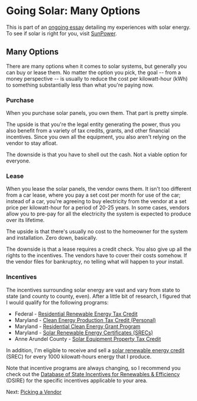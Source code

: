 <!-- title: Solar Options -->
<!-- categories: howto,essay -->
<!-- tags: solar -->
<!-- published: 2014-12-07T15:52:00-05:00 -->
<!-- updated: 2020-08-09T17:09:00-05:00 -->
<!-- summary: Part of the Going Solar series. A quick overview of the various options when investigating solar power. -->

# Going Solar: Many Options

This is part of an [ongoing essay](/v2/solar/) detailing my experiences with solar energy. To see if solar is right for you, visit [SunPower](http://mbsy.co/sunpower/alexsolar).

## Many Options

There are many options when it comes to solar systems, but generally you can buy or lease them. No matter the option you pick, the goal -- from a money perspective -- is usually to reduce the cost per kilowatt-hour (kWh) to something substantially less than what you're paying now.

### Purchase

When you purchase solar panels, you own them. That part is pretty simple.

The upside is that you're the legal entity generating the power, thus you also benefit from a variety of tax credits, grants, and other financial incentives. Since you own all the equipment, you also aren't relying on the vendor to stay afloat.

The downside is that you have to shell out the cash. Not a viable option for everyone.

### Lease

When you lease the solar panels, the vendor owns them. It isn't too different from a car lease, where you pay a set cost per month for use of the car; instead of a car, you're agreeing to buy electricity from the vendor at a set price per kilowatt-hour for a period of 20-25 years. In some cases, vendors allow you to pre-pay for all the electricity the system is expected to produce over its lifetime.

The upside is that there's usually no cost to the homeowner for the system and installation. Zero down, basically.

The downside is that a lease requires a credit check. You also give up all the rights to the incentives. The vendors have to cover their costs somehow. If the vendor files for bankruptcy, no telling what will happen to your install.

### Incentives

The incentives surrounding solar energy are vast and vary from state to state (and county to county, even). After a little bit of research, I figured that I would qualify for the following programs:

* Federal - [Residential Renewable Energy Tax Credit](https://www.seia.org/policy/finance-tax/solar-investment-tax-credit)
* Maryland - [Clean Energy Production Tax Credit (Personal)](https://energy.maryland.gov/business/Pages/incentives/cleanenergytaxcredit.aspx)
* Maryland - [Residential Clean Energy Grant Program](https://energy.maryland.gov/residential/Pages/incentives/CleanEnergyGrants.aspx)
* Maryland - [Solar Renewable Energy Certificates (SRECs)](https://www.srectrade.com/srec_markets/maryland)
* Anne Arundel County - [Solar Equipment Property Tax Credit](https://programs.dsireusa.org/system/program/detail/2908)

In addition, I'm eligible to receive and sell a [solar renewable energy credit](https://en.wikipedia.org/wiki/Solar_Renewable_Energy_Certificate) (SREC) for every 1000 kilowatt-hours energy that I produce.

Note that incentive programs are always changing, so I recommend you check out the [Database of State Incentives for Renewables & Efficiency](https://www.dsireusa.org) (DSIRE) for the specific incentives applicable to your area.

Next: [Picking a Vendor](/v2/solar/solar-vendors.html)
